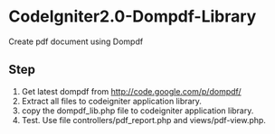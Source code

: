 CodeIgniter2.0-Dompdf-Library
===========================

Create pdf document using Dompdf

Step
-------------------------------------
1. Get latest dompdf from http://code.google.com/p/dompdf/
2. Extract all files to codeigniter application library.
3. copy the dompdf_lib.php file to codeigniter application library.
4. Test. Use file controllers/pdf_report.php and views/pdf-view.php.
